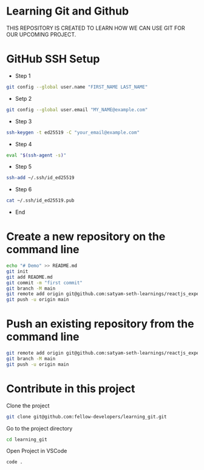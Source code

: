 # Learning  Git and Github
THIS REPOSITORY IS CREATED TO LEARN HOW WE CAN USE GIT FOR OUR UPCOMING PROJECT.


# GitHub SSH Setup

- Step 1
```bash
git config --global user.name "FIRST_NAME LAST_NAME"
```

- Setp 2
```bash
git config --global user.email "MY_NAME@example.com"
```

- Step 3
```bash
ssh-keygen -t ed25519 -C "your_email@example.com"
```

- Step 4
```bash
eval "$(ssh-agent -s)"
```

- Step 5
```bash
ssh-add ~/.ssh/id_ed25519
```

- Step 6
```bash
cat ~/.ssh/id_ed25519.pub
```
- End

# Create a new repository on the command line

```bash
echo "# Demo" >> README.md
git init
git add README.md
git commit -m "first commit"
git branch -M main
git remote add origin git@github.com:satyam-seth-learnings/reactjs_experiments.git
git push -u origin main
```

# Push an existing repository from the command line

```bash
git remote add origin git@github.com:satyam-seth-learnings/reactjs_experiments.git
git branch -M main
git push -u origin main
```

# Contribute in this project

Clone the project

```bash
git clone git@github.com:fellow-developers/learning_git.git
```

Go to the project directory

```bash
cd learning_git
```

Open Project in VSCode
```bash
code .
```

